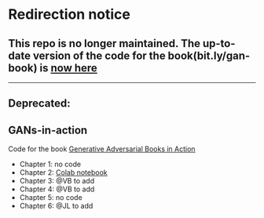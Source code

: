 # Redirection notice

## This repo is no longer maintained. The up-to-date version of the code for the book(bit.ly/gan-book) is [now here](https://github.com/GANs-in-Action/gans-in-action)

--- 

## Deprecated:

## GANs-in-action
Code for the book [Generative Adversarial Books in Action](bit.ly/gan-book)

* Chapter 1: no code
* Chapter 2: [Colab notebook](https://colab.research.google.com/drive/1CPz-YvvJV8gHlsD2o68B0FYKFzaT6RCA)
* Chapter 3: @VB to add
* Chapter 4: @VB to add
* Chapter 5: no code
* Chapter 6: @JL to add

